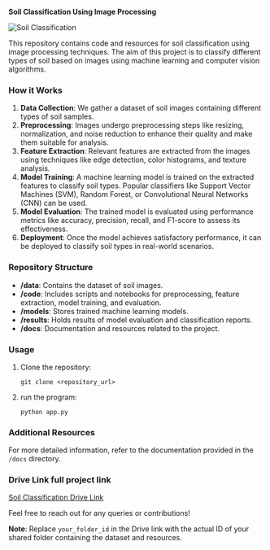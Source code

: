 
**Soil Classification Using Image Processing**

![Soil Classification](image_soil_classification.jpg)

This repository contains code and resources for soil classification using image processing techniques. The aim of this project is to classify different types of soil based on images using machine learning and computer vision algorithms.

### How it Works

1. **Data Collection**: We gather a dataset of soil images containing different types of soil samples.
2. **Preprocessing**: Images undergo preprocessing steps like resizing, normalization, and noise reduction to enhance their quality and make them suitable for analysis.
3. **Feature Extraction**: Relevant features are extracted from the images using techniques like edge detection, color histograms, and texture analysis.
4. **Model Training**: A machine learning model is trained on the extracted features to classify soil types. Popular classifiers like Support Vector Machines (SVM), Random Forest, or Convolutional Neural Networks (CNN) can be used.
5. **Model Evaluation**: The trained model is evaluated using performance metrics like accuracy, precision, recall, and F1-score to assess its effectiveness.
6. **Deployment**: Once the model achieves satisfactory performance, it can be deployed to classify soil types in real-world scenarios.

### Repository Structure

- **/data**: Contains the dataset of soil images.
- **/code**: Includes scripts and notebooks for preprocessing, feature extraction, model training, and evaluation.
- **/models**: Stores trained machine learning models.
- **/results**: Holds results of model evaluation and classification reports.
- **/docs**: Documentation and resources related to the project.

### Usage

1. Clone the repository:

   ```
   git clone <repository_url>
   ```
2. run the program:

   ```
   python app.py
   ```

### Additional Resources

For more detailed information, refer to the documentation provided in the `/docs` directory.

### Drive Link full project link

[Soil Classification Drive Link](https://drive.google.com/file/d/12DvwGnEt3R1PPl-g12FlJ08lIkytKIoW/view?usp=sharing)

Feel free to reach out for any queries or contributions!

**Note**: Replace `your_folder_id` in the Drive link with the actual ID of your shared folder containing the dataset and resources.
